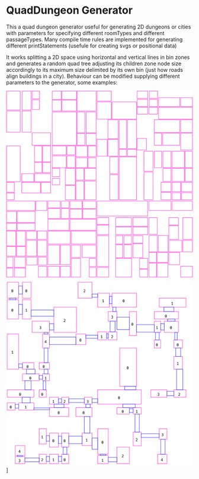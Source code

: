 # QuadDungeon Generator

This a quad dungeon generator useful for generating 2D dungeons or cities with parameters for specifying different roomTypes and different passageTypes.
Many compile time rules are implemented for generating different printStatements (usefule for creating svgs or positional data)

It works splitting a 2D space using horizontal and vertical lines in bin zones and generates a random quad tree adjusting its children zone node size accordingly to its maximum size delimited by its own bin (just how roads align buildings in a city). Behaviour can be modified supplying different parameters to the generator, some examples:


![City like structure](city.png)
![Dungeon like structure](dungeon.png)]
